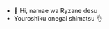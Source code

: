 - 👋 Hi, namae wa Ryzane desu
- Youroshiku onegai shimatsu 👌
<!---
ClearRyzkn/ClearRyzkn is a ✨ special ✨ repository because its `README.md` (this file) appears on your GitHub profile.
You can click the Preview link to take a look at your changes.
--->
